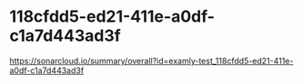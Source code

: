 # 118cfdd5-ed21-411e-a0df-c1a7d443ad3f
https://sonarcloud.io/summary/overall?id=examly-test_118cfdd5-ed21-411e-a0df-c1a7d443ad3f
